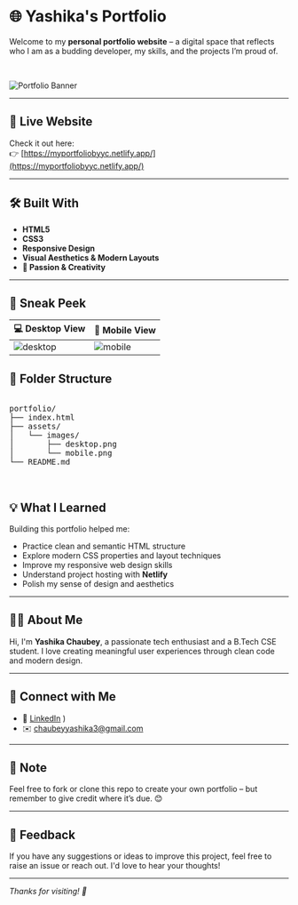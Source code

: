 # 🌐 Yashika's Portfolio

Welcome to my **personal portfolio website** – a digital space that reflects who I am as a budding developer, my skills, and the projects I’m proud of.

<br/>

![Portfolio Banner](https://via.placeholder.com/1000x300.png?text=Yashika+Chaubey+%7C+Web+Developer) <!-- You can customize this with your own banner if you want -->

---

## 🚀 Live Website  
Check it out here:  
👉 [https://myportfoliobyyc.netlify.app/](https://myportfoliobyyc.netlify.app/)  


---

## 🛠️ Built With

- **HTML5**  
- **CSS3**  
- **Responsive Design**  
- **Visual Aesthetics & Modern Layouts**  
- **💖 Passion & Creativity**

---

## 📸 Sneak Peek

| 💻 Desktop View | 📱 Mobile View |
|----------------|----------------|
| ![desktop](https://via.placeholder.com/400x250.png?text=Desktop+View) | ![mobile](https://via.placeholder.com/200x400.png?text=Mobile+View) |

## 📂 Folder Structure
<pre>
  
portfolio/
├── index.html
├── assets/
│   └── images/
│       ├── desktop.png
│       └── mobile.png
└── README.md

  </pre>

## 💡 What I Learned

Building this portfolio helped me:

- Practice clean and semantic HTML structure
- Explore modern CSS properties and layout techniques
- Improve my responsive web design skills
- Understand project hosting with **Netlify**
- Polish my sense of design and aesthetics

---

## 🙋‍♀️ About Me

Hi, I'm **Yashika Chaubey**, a passionate tech enthusiast and a B.Tech CSE student. I love creating meaningful user experiences through clean code and modern design.

---

## 🤝 Connect with Me

- 💼 [LinkedIn](https://www.linkedin.com/in/yashika-chaubey-851952260/)
)  
- ✉️ chaubeyyashika3@gmail.com 

---

## 📌 Note

Feel free to fork or clone this repo to create your own portfolio – but remember to give credit where it’s due. 😊

---

## 🌟 Feedback

If you have any suggestions or ideas to improve this project, feel free to raise an issue or reach out. I'd love to hear your thoughts!

---

_Thanks for visiting! 🌈_


